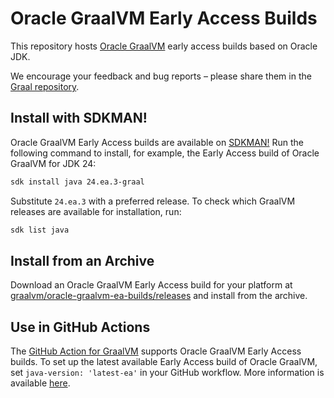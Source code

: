 # Oracle GraalVM Early Access Builds

This repository hosts [Oracle GraalVM](https://graalvm.org) early access builds based on Oracle JDK.

We encourage your feedback and bug reports – please share them in the [Graal repository](https://github.com/oracle/graal).

## Install with SDKMAN!

Oracle GraalVM Early Access builds are available on [SDKMAN!](https://sdkman.io/)
Run the following command to install, for example, the Early Access build of Oracle GraalVM for JDK 24:
```bash
sdk install java 24.ea.3-graal
```
Substitute `24.ea.3` with a preferred release.
To check which GraalVM releases are available for installation, run: 
```bash
sdk list java
```

## Install from an Archive

Download an Oracle GraalVM Early Access build for your platform at [graalvm/oracle-graalvm-ea-builds/releases](https://github.com/graalvm/oracle-graalvm-ea-builds/releases) and install from the archive.

## Use in GitHub Actions

The [GitHub Action for GraalVM](https://github.com/marketplace/actions/github-action-for-graalvm) supports Oracle GraalVM Early Access builds. 
To set up the latest available Early Access build of Oracle GraalVM, set `java-version: 'latest-ea'` in your GitHub workflow.
More information is available [here](https://github.com/marketplace/actions/github-action-for-graalvm#options).
